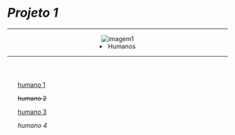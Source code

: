<!DOCTYPE html>
<html lang="en">
<head>
    <meta charset="UTF-8">
    <meta http-equiv="X-UA-Compatible" content="IE=edge">
    <meta name="viewport" content="width=device-width, initial-scale=1.0">
    <title>Albert Einstein</title>
    <link rel="stylesheet" href="style.css">
</head>
<body>
    <h1 class="titulo"><i>Projeto 1</i></h1>
    <header class="imagem">
        <hr>
        <img class="imagem-1" src="1111.jpeg" alt="imagem1">
        <li class="canto">Humanos</li>
        <hr>
    </header>
    <div class="lista">
        <ul class="humano-1"><a href="pag002.html" rel="next">humano 1</a></ul>
        <ul><del>humano 2</del></ul>
        <ul><ins>humano 3</ins></ul>
        <ul><i>humano 4</i></ul>
    </div>
</body>
</html>
